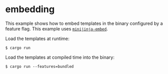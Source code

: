 # embedding

This example shows how to embed templates in the binary
configured by a feature flag.  This example uses
[`minijinja-embed`](https://docs.rs/minijinja-embed).

Load the templates at runtime:

```console
$ cargo run
```

Load the templates at compiled time into the binary:

```
$ cargo run --features=bundled
```
